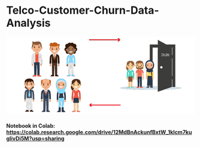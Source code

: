 # Telco-Customer-Churn-Data-Analysis

<img src="image.png">


#### Notebook in Colab: https://colab.research.google.com/drive/12MdBnAckunfBxtW_1klcm7kugIivDi5M?usp=sharing
